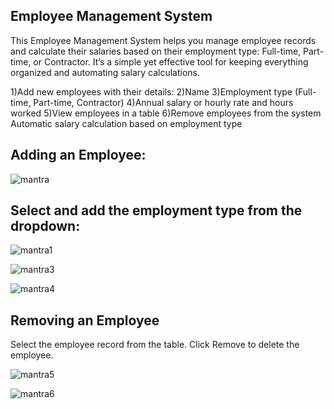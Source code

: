 ## Employee Management System

This Employee Management System helps you manage employee records and calculate their salaries based on their employment type: Full-time, Part-time, or Contractor. It’s a simple yet effective tool for keeping everything organized and automating salary calculations.



1)Add new employees with their details:
2)Name
3)Employment type (Full-time, Part-time, Contractor)
4)Annual salary or hourly rate and hours worked
5)View employees in a table
6)Remove employees from the system
Automatic salary calculation based on employment type

## Adding an Employee:


![mantra](https://github.com/user-attachments/assets/f3caad21-c01c-4265-a529-9a7a569cc433)


## Select  and add the employment type from the dropdown:


![mantra1](https://github.com/user-attachments/assets/2c5f9199-2231-455a-a5a7-70dda28715aa)

![mantra3](https://github.com/user-attachments/assets/2e63092f-bea6-40d0-9f68-41b75f2b4e6b)

![mantra4](https://github.com/user-attachments/assets/d0c0ddb7-d591-48c2-a67f-de50f0eeea57)


## Removing an Employee
Select the employee record from the table.
Click Remove to delete the employee.

![mantra5](https://github.com/user-attachments/assets/a4c75023-bf1f-4f5e-97d4-9598bcbc9d7c)


![mantra6](https://github.com/user-attachments/assets/36ef3eac-635e-478f-a9c4-a0c32b8062b0)
